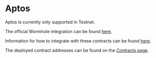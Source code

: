 # Aptos

Aptos is currently only supported in Testnet.

The official Wormhole integration can be found [here](https://github.com/wormhole-foundation/wormhole/tree/aptos/integration).

Information for how to integrate with these contracts can be found [here](https://github.com/wormhole-foundation/wormhole/tree/aptos/integration/aptos/README.md).

The deployed contract addresses can be found on the [Contracts page](../../reference/contracts.md).
